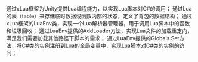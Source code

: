 通过xLua框架为Unity提供Lua编程能⼒，以实现Lua脚本对C#的调⽤；
通过Lua的表（table）来存储临时数据或函数内部的状态，定义了背包的数据结构；
通过xLua框架的LuaEnv类，实现⼀个Lua解析器管理器，⽤于调⽤Lua脚本中的函数和垃圾回收；
通过LuaEnv提供的AddLoader⽅法，实现Lua⽂件的加载重定向，满⾜我们需要加载其他路径下脚本的需求；
通过LuaEnv提供的Globals.Set⽅法，将C#类的实例注册到Lua的全局变量中，实现Lua脚本对C#类的实例的访问；
